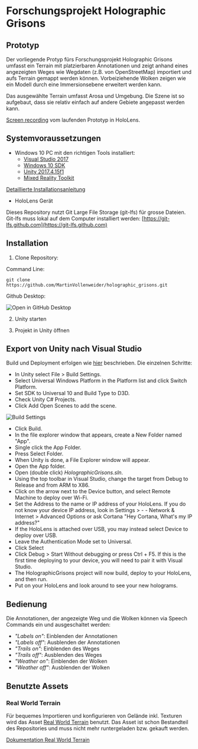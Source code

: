 # Forschungsprojekt Holographic Grisons

## Prototyp

Der vorliegende Protyp fürs Forschungsprojekt Holographic Grisons umfasst ein Terrain mit platzierbaren Annotationen und zeigt anhand eines angezeigten Weges wie Wegdaten (z.B. von OpenStreetMap) importiert und aufs Terrain gemappt werden können. Vorbeiziehende Wolken zeigen wie ein Modell durch eine Immersionsebene erweitert werden kann.

Das ausgewählte Terrain umfasst Arosa und Umgebung. Die Szene ist so aufgebaut, dass sie relativ einfach auf andere Gebiete angepasst werden kann. 

[Screen recording](https://drive.google.com/file/d/1bQkQS4UM795xcwBWdy0i45mah5A30EtM/view) vom laufenden Prototyp in HoloLens.

## Systemvoraussetzungen

- Windows 10 PC mit den richtigen Tools installiert:
  - [Visual Studio 2017](https://visualstudio.microsoft.com/downloads/)
  - [Windows 10 SDK](https://developer.microsoft.com/en-US/windows/downloads/windows-10-sdk)
  - [Unity 2017.4.15f1](https://unity3d.com/unity/qa/lts-releases)
  - [Mixed Reality Toolkit](https://github.com/Microsoft/MixedRealityToolkit-Unity/blob/master/README.md)
  
[Detaillierte Installationsanleitung](https://docs.microsoft.com/en-us/windows/mixed-reality/install-the-tools)
- HoloLens Gerät 

Dieses Repository nutzt Git Large File Storage (git-lfs) für grosse Dateien. Git-lfs muss lokal auf dem Computer installiert werden: [https://git-lfs.github.com](https://git-lfs.github.com)

## Installation

1) Clone Repository:

Command Line: 
```
git clone https://github.com/MartinVollenweider/holographic_grisons.git
```

Github Desktop:


![Open in GitHub Desktop](https://user-images.githubusercontent.com/6608578/51750981-f6997e00-20b3-11e9-8ae5-b138ca46a3b9.png)

2) Unity starten

3) Projekt in Unity öffnen


## Export von Unity nach Visual Studio 

Build und Deployment erfolgen wie [hier](https://docs.microsoft.com/en-us/windows/mixed-reality/holograms-101) beschrieben. 
Die einzelnen Schritte: 

- In Unity select File > Build Settings.
- Select Universal Windows Platform in the Platform list and click Switch Platform.
- Set SDK to Universal 10 and Build Type to D3D.
- Check Unity C# Projects.
- Click Add Open Scenes to add the scene.

![Build Settings](https://user-images.githubusercontent.com/6608578/51751697-c652df00-20b5-11e9-8e6d-076ddb9967e2.jpg)

- Click Build.
- In the file explorer window that appears, create a New Folder named "App".
- Single click the App Folder.
- Press Select Folder.
- When Unity is done, a File Explorer window will appear.
- Open the App folder.
- Open (double click) _HolographicGrisons.sln_.
- Using the top toolbar in Visual Studio, change the target from Debug to Release and from ARM to X86.
- Click on the arrow next to the Device button, and select Remote Machine to deploy over Wi-Fi.
- Set the Address to the name or IP address of your HoloLens. If you do not know your device IP address, look in Settings > - - Network & Internet > Advanced Options or ask Cortana "Hey Cortana, What's my IP address?"
- If the HoloLens is attached over USB, you may instead select Device to deploy over USB.
- Leave the Authentication Mode set to Universal.
- Click Select
- Click Debug > Start Without debugging or press Ctrl + F5. If this is the first time deploying to your device, you will need to pair it with Visual Studio.
- The HolographicGrisons project will now build, deploy to your HoloLens, and then run.
- Put on your HoloLens and look around to see your new holograms.

## Bedienung

Die Annotationen, der angezeigte Weg und die Wolken können via Speech Commands ein und ausgeschaltet werden: 

- _"Labels on"_: Einblenden der Annotationen
- _"Labels off"_: Ausblenden der Annotationen
- _"Trails on"_: Einblenden des Weges
- _"Trails off"_: Ausblenden des Weges
- _"Weather on"_: Einblenden der Wolken
- _"Weather off"_: Ausblenden der Wolken



## Benutzte Assets

### Real World Terrain

Für bequemes Importieren und konfigurieren von Gelände inkl. Texturen wird das Asset [Real World Terrain](https://assetstore.unity.com/packages/tools/terrain/real-world-terrain-8752) benutzt. Das Asset ist schon Bestandteil des Repositories und muss nicht mehr runtergeladen bzw. gekauft werden. 

[Dokumentation Real World Terrain](http://infinity-code.com/en/docs/real-world-terrain)

